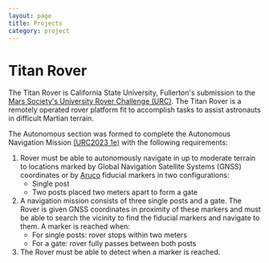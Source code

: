 ```yaml
---
layout: page
title: Projects
category: project
---
```


# Titan Rover
The Titan Rover is California State University, Fullerton's submission to the [Mars Society's University Rover Challenge (URC)](https://urc.marssociety.org/).
The Titan Rover is a remotely operated rover platform fit to accomplish tasks to assist astronauts in difficult Martian terrain.

The Autonomous section was formed to complete the Autonomous Navigation Mission [(URC2023 1e)](https://urc.marssociety.org/home/requirements-guidelines) with the following requirements:

1. Rover must be able to autonomously navigate in up to moderate terrain to locations marked by Global Navigation Satellite Systems (GNSS) coordinates or by [Aruco](https://docs.opencv.org/4.x/d5/dae/tutorial_aruco_detection.html) fiducial markers in two configurations:
    - Single post
    - Two posts placed two meters apart to form a gate
2. A navigation mission consists of three single posts and a gate. The Rover is given GNSS coordinates in proximity of these markers and must be able to search the vicinity to find the fiducial markers and navigate to them. A marker is reached when:
    - For single posts: rover stops within two meters
    - For a gate: rover fully passes between both posts
3. The Rover must be able to detect when a marker is reached.